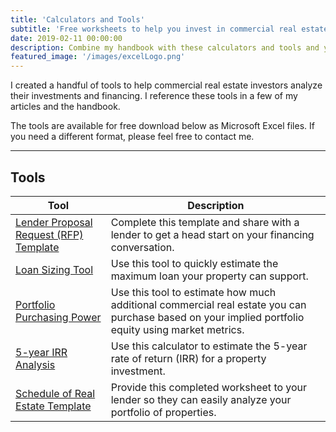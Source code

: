 ```yaml
---
title: 'Calculators and Tools'
subtitle: 'Free worksheets to help you invest in commercial real estate'
date: 2019-02-11 00:00:00
description: Combine my handbook with these calculators and tools and you’ll be on your way to handling your own apartment financing.
featured_image: '/images/excelLogo.png'
---
```


I created a handful of tools to help commercial real estate investors analyze their investments and financing. I reference these tools in a few of my articles and the handbook.

The tools are available for free download below as Microsoft Excel files. If you need a different format, please feel free to contact me.

---

## Tools

| Tool                 | Description |
|----------------------|---------------|
| <a href="/assets/worksheets/Request-For-Proposal-Template.xlsx" class="js-no-ajax">Lender Proposal Request (RFP) Template</a>  | Complete this template and share with a lender to get a head start on your financing conversation. | 
|<a href="/assets/worksheets/Maximum-Loan-Amount.xlsx" class="js-no-ajax">Loan Sizing Tool</a> | Use this tool to quickly estimate the maximum loan your property can support. |
|  <a href="/assets/worksheets/Portfolio-Purchasing-Power.xlsx" class="js-no-ajax">Portfolio Purchasing Power</a> | Use this tool to estimate how much additional commercial real estate you can purchase based on your implied portfolio equity using market metrics.|
| <a href="/assets/worksheets/5yr-IRR-Analysis.xlsx" class="js-no-ajax">5-year IRR Analysis</a> | Use this calculator to estimate the 5-year rate of return (IRR) for a property investment.|
| <a href="/assets/worksheets/RealEstateScheduleTemplate.xlsx" class="js-no-ajax">Schedule of Real Estate Template</a> | Provide this completed worksheet to your lender so they can easily analyze your portfolio of properties.|


